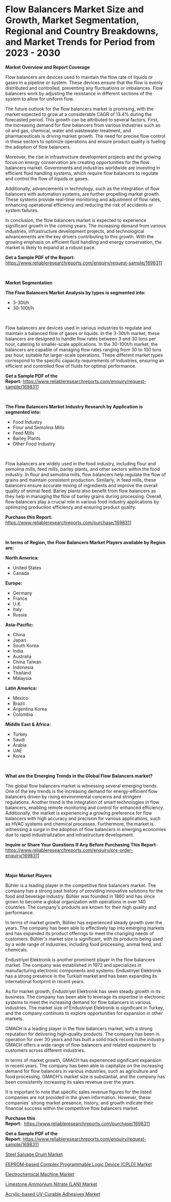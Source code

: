 <p><h1>Flow Balancers Market Size and Growth, Market Segmentation, Regional and Country Breakdowns, and Market Trends for Period from 2023 -  2030</h1></p><p><strong>Market Overview and Report Coverage</strong></p>
<p><p>Flow balancers are devices used to maintain the flow rate of liquids or gases in a pipeline or system. These devices ensure that the flow is evenly distributed and controlled, preventing any fluctuations or imbalances. Flow balancers work by adjusting the resistance in different sections of the system to allow for uniform flow.</p><p>The future outlook for the flow balancers market is promising, with the market expected to grow at a considerable CAGR of 13.4% during the forecasted period. This growth can be attributed to several factors. First, the increasing demand for flow balancers from various industries such as oil and gas, chemical, water and wastewater treatment, and pharmaceuticals is driving market growth. The need for precise flow control in these sectors to optimize operations and ensure product quality is fueling the adoption of flow balancers.</p><p>Moreover, the rise in infrastructure development projects and the growing focus on energy conservation are creating opportunities for the flow balancers market. Governments and industries worldwide are investing in efficient fluid handling systems, which require flow balancers to regulate and control the flow of liquids or gases.</p><p>Additionally, advancements in technology, such as the integration of flow balancers with automation systems, are further propelling market growth. These systems provide real-time monitoring and adjustment of flow rates, enhancing operational efficiency and reducing the risk of accidents or system failures.</p><p>In conclusion, the flow balancers market is expected to experience significant growth in the coming years. The increasing demand from various industries, infrastructure development projects, and technological advancements are the key drivers contributing to this growth. With the growing emphasis on efficient fluid handling and energy conservation, the market is likely to expand at a robust pace.</p></p>
<p><strong>Get a Sample PDF of the Report:</strong> <a href="https://www.reliableresearchreports.com/enquiry/request-sample/1698311">https://www.reliableresearchreports.com/enquiry/request-sample/1698311</a></p>
<p>&nbsp;</p>
<p><strong>Market Segmentation</strong></p>
<p><strong>The Flow Balancers Market Analysis by types is segmented into:</strong></p>
<p><ul><li>3-30t/h</li><li>30-100t/h</li></ul></p>
<p>&nbsp;</p>
<p><p>Flow balancers are devices used in various industries to regulate and maintain a balanced flow of gases or liquids. In the 3-30t/h market, these balancers are designed to handle flow rates between 3 and 30 tons per hour, catering to smaller-scale applications. In the 30-100t/h market, the balancers are capable of managing flow rates ranging from 30 to 100 tons per hour, suitable for larger-scale operations. These different market types correspond to the specific capacity requirements of industries, ensuring an efficient and controlled flow of fluids for optimal performance.</p></p>
<p><strong>Get a Sample PDF of the Report:</strong>&nbsp;<a href="https://www.reliableresearchreports.com/enquiry/request-sample/1698311">https://www.reliableresearchreports.com/enquiry/request-sample/1698311</a></p>
<p>&nbsp;</p>
<p><strong>The Flow Balancers Market Industry Research by Application is segmented into:</strong></p>
<p><ul><li>Food Industry</li><li>Flour and Semolina Mills</li><li>Feed Mills</li><li>Barley Plants</li><li>Other Food Industry</li></ul></p>
<p>&nbsp;</p>
<p><p>Flow balancers are widely used in the food industry, including flour and semolina mills, feed mills, barley plants, and other sectors within the food industry. In flour and semolina mills, flow balancers help regulate the flow of grains and maintain consistent production. Similarly, in feed mills, these balancers ensure accurate mixing of ingredients and improve the overall quality of animal feed. Barley plants also benefit from flow balancers as they help in managing the flow of barley grains during processing. Overall, flow balancers play a crucial role in various food industry applications by optimizing production efficiency and ensuring product quality.</p></p>
<p><strong>Purchase this Report:</strong>&nbsp; <a href="https://www.reliableresearchreports.com/purchase/1698311">https://www.reliableresearchreports.com/purchase/1698311</a></p>
<p>&nbsp;</p>
<p><strong>In terms of Region, the Flow Balancers Market Players available by Region are:</strong></p>
<p>
    <p> <strong> North America: </strong>
        <ul>
            <li>United States</li>
            <li>Canada</li>
        </ul>
        </p> 
    <p> <strong> Europe: </strong>
        <ul>
            <li>Germany</li>
            <li>France</li>
            <li>U.K.</li>
            <li>Italy</li>
            <li>Russia</li>
        </ul>
        </p> 
    <p> <strong> Asia-Pacific: </strong>
        <ul>
            <li>China</li>
            <li>Japan</li>
            <li>South Korea</li>
            <li>India</li>
            <li>Australia</li>
            <li>China Taiwan</li>
            <li>Indonesia</li>
            <li>Thailand</li>
            <li>Malaysia</li>
        </ul>
        </p> 
    <p> <strong> Latin America: </strong>
        <ul>
            <li>Mexico</li>
            <li>Brazil</li>
            <li>Argentina Korea</li>
            <li>Colombia</li>
        </ul>
        </p> 
    <p> <strong> Middle East & Africa: </strong>
        <ul>
            <li>Turkey</li>
            <li>Saudi</li>
            <li>Arabia</li>
            <li>UAE</li>
            <li>Korea</li>
        </ul>
    </p>
    </p>
<p>&nbsp;</p>
<p><strong>What are the Emerging Trends in the Global Flow Balancers market?</strong></p>
<p><p>The global flow balancers market is witnessing several emerging trends. One of the key trends is the increasing demand for energy-efficient flow balancers driven by rising environmental concerns and stringent regulations. Another trend is the integration of smart technologies in flow balancers, enabling remote monitoring and control for enhanced efficiency. Additionally, the market is experiencing a growing preference for flow balancers with high accuracy and precision for various applications, such as HVAC systems and chemical processes. Furthermore, the market is witnessing a surge in the adoption of flow balancers in emerging economies due to rapid industrialization and infrastructure development.</p></p>
<p><strong>Inquire or Share Your Questions If Any Before Purchasing This Report</strong>- <a href="https://www.reliableresearchreports.com/enquiry/pre-order-enquiry/1698311">https://www.reliableresearchreports.com/enquiry/pre-order-enquiry/1698311</a></p>
<p>&nbsp;</p>
<p><strong>Major Market Players</strong></p>
<p><p>Bühler is a leading player in the competitive flow balancers market. The company has a strong past history of providing innovative solutions for the food and beverage industry. Bühler was founded in 1860 and has since grown to become a global organization with operations in over 140 countries. The company's products are known for their high quality and performance.</p><p>In terms of market growth, Bühler has experienced steady growth over the years. The company has been able to effectively tap into emerging markets and has expanded its product offerings to meet the changing needs of customers. Bühler's market size is significant, with its products being used by a wide range of industries, including food processing, animal feed, and chemicals.</p><p>Endustriyel Elektronik is another prominent player in the flow balancers market. The company was established in 1972 and specializes in manufacturing electronic components and systems. Endustriyel Elektronik has a strong presence in the Turkish market and has been expanding its international footprint in recent years.</p><p>As for market growth, Endustriyel Elektronik has seen steady growth in its business. The company has been able to leverage its expertise in electronic systems to meet the increasing demand for flow balancers in various industries. The market size of Endustriyel Elektronik is significant in Turkey, and the company continues to explore opportunities for expansion in other markets.</p><p>GMACH is a leading player in the flow balancers market, with a strong reputation for delivering high-quality products. The company has been in operation for over 30 years and has built a solid track record in the industry. GMACH offers a wide range of flow balancers and related equipment to customers across different industries.</p><p>In terms of market growth, GMACH has experienced significant expansion in recent years. The company has been able to capitalize on the increasing demand for flow balancers in various industries, such as agriculture and food processing. GMACH's market size is substantial, and the company has been consistently increasing its sales revenue over the years.</p><p>It is important to note that specific sales revenue figures for the listed companies are not provided in the given information. However, these companies' strong market presence, history, and growth indicate their financial success within the competitive flow balancers market.</p></p>
<p><strong>Purchase this Report:</strong>&nbsp;&nbsp;<a href="https://www.reliableresearchreports.com/purchase/1698311">https://www.reliableresearchreports.com/purchase/1698311</a></p>
<p></p>
<p><strong>Get a Sample PDF of the Report:</strong>&nbsp;<a href="https://www.reliableresearchreports.com/enquiry/request-sample/1698311">https://www.reliableresearchreports.com/enquiry/request-sample/1698311</a></p>
<p><p><a href="https://medium.com/@fifth.dress.cause/steel-salvage-drum-market-size-growth-forecast-2023-2030-e6c75911c435">Steel Salvage Drum Market</a></p><p><a href="https://www.linkedin.com/pulse/eeprom-based-complex-programmable-logic-device-cpld-market/">EEPROM-based Complex Programmable Logic Device (CPLD) Market</a></p><p><a href="https://medium.com/@wine.sight.theme/electrochemical-machine-market-size-growth-forecast-2023-2030-218c2377fca3">Electrochemical Machine Market</a></p><p><a href="https://www.linkedin.com/pulse/limestone-ammonium-nitrate-lan-market-size-2023-2030/">Limestone Ammonium Nitrate (LAN) Market</a></p><p><a href="https://www.linkedin.com/pulse/decoding-acrylic-based-uv-curable-adhesives-market-deep-dive/">Acrylic-based UV-Curable Adhesives Market</a></p></p>